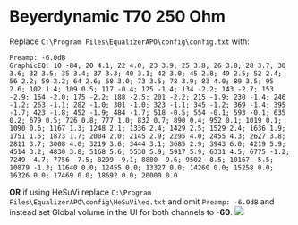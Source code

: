 # Beyerdynamic T70 250 Ohm
Replace `C:\Program Files\EqualizerAPO\config\config.txt` with:
```
Preamp: -6.0dB
GraphicEQ: 10 -84; 20 4.1; 22 4.0; 23 3.9; 25 3.8; 26 3.8; 28 3.7; 30 3.6; 32 3.5; 35 3.4; 37 3.3; 40 3.1; 42 3.0; 45 2.8; 49 2.5; 52 2.4; 56 2.2; 59 2.2; 64 2.6; 68 3.0; 73 3.5; 78 3.9; 83 4.0; 89 3.5; 95 2.6; 102 1.4; 109 0.5; 117 -0.4; 125 -1.4; 134 -2.2; 143 -2.7; 153 -2.9; 164 -2.0; 175 -2.2; 188 -2.5; 201 -2.2; 215 -1.9; 230 -1.4; 246 -1.2; 263 -1.1; 282 -1.0; 301 -1.0; 323 -1.1; 345 -1.2; 369 -1.4; 395 -1.7; 423 -1.8; 452 -1.9; 484 -1.7; 518 -0.5; 554 -0.1; 593 -0.1; 635 0.2; 679 0.5; 726 0.8; 777 1.0; 832 0.7; 890 0.4; 952 0.1; 1019 0.1; 1090 0.6; 1167 1.3; 1248 2.1; 1336 2.4; 1429 2.5; 1529 2.4; 1636 1.9; 1751 1.5; 1873 1.7; 2004 2.0; 2145 2.9; 2295 4.0; 2455 4.3; 2627 3.8; 2811 3.7; 3008 4.0; 3219 3.6; 3444 3.1; 3685 2.9; 3943 6.0; 4219 5.9; 4514 3.2; 4830 3.8; 5168 5.6; 5530 5.9; 5917 5.9; 6331 4.5; 6775 -1.2; 7249 -4.7; 7756 -7.5; 8299 -9.1; 8880 -9.6; 9502 -8.5; 10167 -5.5; 10879 -1.3; 11640 0.0; 12455 0.0; 13327 0.0; 14260 0.0; 15258 0.0; 16326 0.0; 17469 0.0; 18692 0.0; 20000 0.0
```
**OR** if using HeSuVi replace `C:\Program Files\EqualizerAPO\config\HeSuVi\eq.txt` and omit `Preamp: -6.0dB` and instead set Global volume in the UI for both channels to **-60**.
![](https://raw.githubusercontent.com/jaakkopasanen/AutoEq/master/results/Sonoma%20Model%20One/headphoncecom/onear/Beyerdynamic%20T70%20250%20Ohm/Beyerdynamic%20T70%20250%20Ohm.png)
